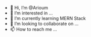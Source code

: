 - 👋 Hi, I’m @Arioum
- 👀 I’m interested in ...
- 🌱 I’m currently learning MERN Stack
- 💞️ I’m looking to collaborate on ...
- 📫 How to reach me ...

<!---
Arioum/Arioum is a ✨ special ✨ repository because its `README.md` (this file) appears on your GitHub profile.
You can click the Preview link to take a look at your changes.
--->
